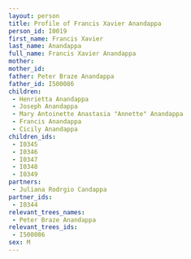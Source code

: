 ```yaml
---
layout: person
title: Profile of Francis Xavier Anandappa
person_id: I0019
first_name: Francis Xavier
last_name: Anandappa
full_name: Francis Xavier Anandappa
mother: 
mother_id: 
father: Peter Braze Anandappa
father_id: I500086
children:
 - Henrietta Anandappa
 - Joseph Anandappa
 - Mary Antoinette Anastasia "Annette" Anandappa
 - Francis Anandappa
 - Cicily Anandappa
children_ids:
 - I0345
 - I0346
 - I0347
 - I0348
 - I0349
partners:
 - Juliana Rodrgio Candappa
partner_ids:
 - I0344
relevant_trees_names:
 - Peter Braze Anandappa
relevant_trees_ids:
 - I500086
sex: M
---
```


